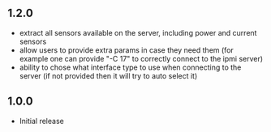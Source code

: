 ## 1.2.0

- extract all sensors available on the server, including power and current sensors
- allow users to provide extra params in case they need them 
(for example one can provide "-C 17" to correctly connect to the ipmi server)
- ability to chose what interface type to use when connecting to the server
  (if not provided then it will try to auto select it)

## 1.0.0

- Initial release
